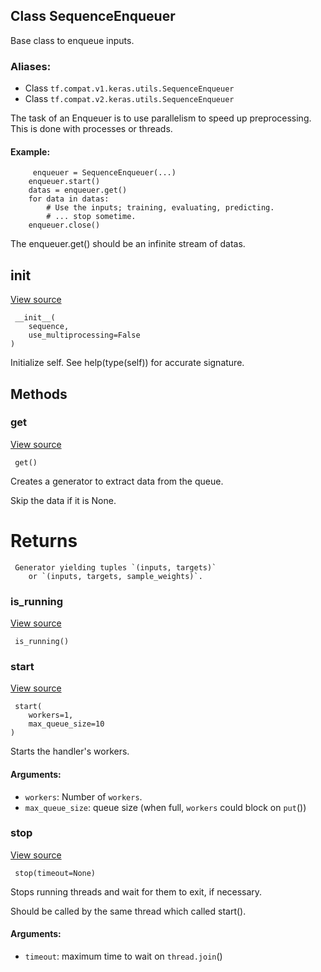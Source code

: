 ## Class SequenceEnqueuer

Base class to enqueue inputs.
### Aliases:
- Class `tf.compat.v1.keras.utils.SequenceEnqueuer`
- Class `tf.compat.v2.keras.utils.SequenceEnqueuer`

The task of an Enqueuer is to use parallelism to speed up preprocessing. This is done with processes or threads.
#### Example:

```
     enqueuer = SequenceEnqueuer(...)
    enqueuer.start()
    datas = enqueuer.get()
    for data in datas:
        # Use the inputs; training, evaluating, predicting.
        # ... stop sometime.
    enqueuer.close()
```

The enqueuer.get() should be an infinite stream of datas.
## __init__
[View source](https://github.com/tensorflow/tensorflow/blob/r2.0/tensorflow/python/keras/utils/data_utils.py#L596-L624)


```
 __init__(
    sequence,
    use_multiprocessing=False
)
```

Initialize self. See help(type(self)) for accurate signature.
## Methods
### get
[View source](https://github.com/tensorflow/tensorflow/blob/r2.0/tensorflow/python/keras/utils/data_utils.py#L687-L696)


```
 get()
```

Creates a generator to extract data from the queue.

Skip the data if it is None.
# Returns

```
 Generator yielding tuples `(inputs, targets)`
    or `(inputs, targets, sample_weights)`.
```
### is_running
[View source](https://github.com/tensorflow/tensorflow/blob/r2.0/tensorflow/python/keras/utils/data_utils.py#L626-L627)


```
 is_running()
```
### start
[View source](https://github.com/tensorflow/tensorflow/blob/r2.0/tensorflow/python/keras/utils/data_utils.py#L629-L647)


```
 start(
    workers=1,
    max_queue_size=10
)
```

Starts the handler's workers.
#### Arguments:
- `workers`: Number of `workers`.
- `max_queue_size`: queue size (when full, `workers` could block on `put`())
### stop
[View source](https://github.com/tensorflow/tensorflow/blob/r2.0/tensorflow/python/keras/utils/data_utils.py#L654-L668)


```
 stop(timeout=None)
```

Stops running threads and wait for them to exit, if necessary.

Should be called by the same thread which called start().
#### Arguments:
- `timeout`: maximum time to wait on `thread.join`()
